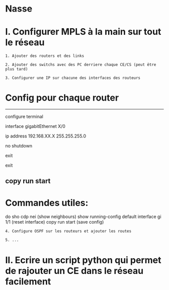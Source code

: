 # Nasse

# I. Configurer MPLS à la main sur tout le réseau
	
	1. Ajouter des routers et des links

	2. Ajouter des switchs avec des PC derriere chaque CE/CS (peut être plus tard)

	3. Configurer une IP sur chacune des interfaces des routeurs

# Config pour chaque router
--------------------------------
configure terminal

interface gigabitEthernet X/0

ip address 192.168.XX.X 255.255.255.0

no shutdown

exit

exit

copy run start
--------------------------------

# Commandes utiles:

do sho cdp nei (show neighbours)
show running-config
default interface gi 1/1 (reset interface)
copy run start (save config)

	4. Configure OSPF sur les routeurs et ajouter les routes

	5. ...

# II. Ecrire un script python qui permet de rajouter un CE dans le réseau facilement

